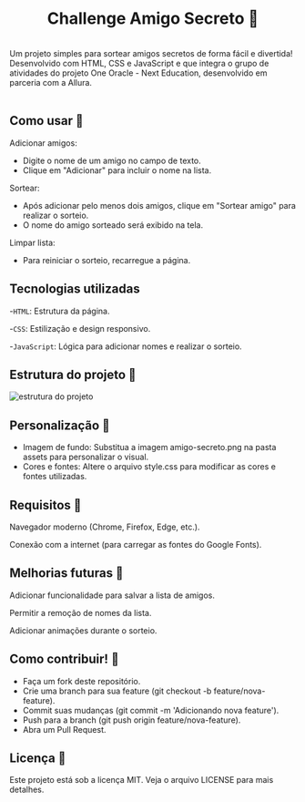 <h1 align="center"> Challenge Amigo Secreto 🎁 </h1><br>
Um projeto simples para sortear amigos secretos de forma fácil e divertida! Desenvolvido com HTML, CSS e JavaScript e que integra o grupo de atividades do projeto One Oracle - Next Education, desenvolvido em parceria com a Allura.<br><br>

## Como usar 🚀 
Adicionar amigos:
- Digite o nome de um amigo no campo de texto.
- Clique em "Adicionar" para incluir o nome na lista.

Sortear:
- Após adicionar pelo menos dois amigos, clique em "Sortear amigo" para realizar o sorteio.
- O nome do amigo sorteado será exibido na tela.

Limpar lista:
- Para reiniciar o sorteio, recarregue a página.

## Tecnologias utilizadas 

-``HTML``: Estrutura da página.

-``CSS``: Estilização e design responsivo.

-``JavaScript``: Lógica para adicionar nomes e realizar o sorteio.

## Estrutura do projeto 📂
![estrutura do projeto](https://github.com/user-attachments/assets/6d62c264-0aac-4b2e-a55f-cb81bd328e73)


## Personalização 🎨 
- Imagem de fundo: Substitua a imagem amigo-secreto.png na pasta assets para personalizar o visual.
- Cores e fontes: Altere o arquivo style.css para modificar as cores e fontes utilizadas.

## Requisitos 📝 
Navegador moderno (Chrome, Firefox, Edge, etc.).

Conexão com a internet (para carregar as fontes do Google Fonts).

## Melhorias futuras 🚧
Adicionar funcionalidade para salvar a lista de amigos.

Permitir a remoção de nomes da lista.

Adicionar animações durante o sorteio.

## Como contribuir! 🤝
- Faça um fork deste repositório.
- Crie uma branch para sua feature (git checkout -b feature/nova-feature).
- Commit suas mudanças (git commit -m 'Adicionando nova feature').
- Push para a branch (git push origin feature/nova-feature).
- Abra um Pull Request.

## Licença 📄
Este projeto está sob a licença MIT. Veja o arquivo LICENSE para mais detalhes.
